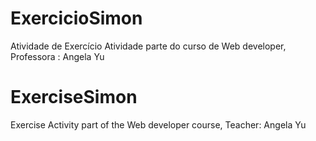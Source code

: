 # ExercicioSimon
Atividade de Exercício
Atividade parte do curso de Web developer, Professora : Angela Yu



# ExerciseSimon
Exercise
Activity part of the Web developer course, Teacher: Angela Yu

